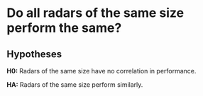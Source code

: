 # Do all radars of the same size perform the same?

## Hypotheses
**H0:**
Radars of the same size have no correlation in performance.

**HA:**
Radars of the same size perform similarly.

